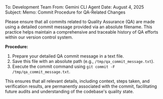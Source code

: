 To: Development Team
From: Gemini CLI Agent
Date: August 4, 2025
Subject: Memo: Commit Procedure for QA-Related Changes

Please ensure that all commits related to Quality Assurance (QA) are made using a detailed commit message provided via an absolute filename. This practice helps maintain a comprehensive and traceable history of QA efforts within our version control system.

**Procedure:**
1.  Prepare your detailed QA commit message in a text file.
2.  Save this file with an absolute path (e.g., `/tmp/qa_commit_message.txt`).
3.  Execute the commit command using `git commit -F /tmp/qa_commit_message.txt`.

This ensures that all relevant details, including context, steps taken, and verification results, are permanently associated with the commit, facilitating future audits and understanding of the codebase's quality state.